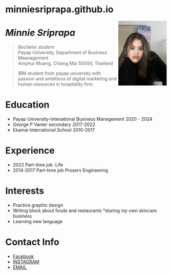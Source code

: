 # minniesriprapa.github.io
<img src="0AA5C445-6AB9-47BB-BC91-172C7DE409A8.jpeg" alt="minnie Photo" align="right" width="30%"/>


# _Minnie Sriprapa_
> _Bechelor student_<br />
> Payap University, Department of Business Maanagement<br />
> Amphur Muang, Chiang Mai 50000, Thailand<br />

> IBM student from payap university with passion and ambitious of digital marketing and human resources in hospitality firm.  

# Education
* Payap University-Intenational Business Management 2020 - 2024
* George P Vanier secondary 2017-2022
* Ekamai International School 2010-2017


# Experience
* 2022 Part-time job .Life
* 2014-2017 Part-time job Proserv Engineering 
# Interests
* Practice graphic design
* Writing block about foods and restaurants
*staring my own skincare business 
* Learning new language

  
# Contact Info
* [Facebook](https://www.facebook.com/ploypailin.sriprapa.9?mibextid=PlNXYD)
* [INSTAGRAM](https://www.instagram.com/minniesriprapa?igsh=MXdmNzE0Zm51c3VmZw%3D%3D&utm_source=qr)
* [EMAIL](minnie.ploypailin@gmail.com)




